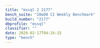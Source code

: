 ```yaml
---
title: "mssql 2 2177"
bench_suite: "20w08 CI Weekly Benchmark"
build_number: "2177"
dbprofile: "mssql"
classifier: ""
date: 2020-02-17T04:24:15
type: "bench"
---
```

